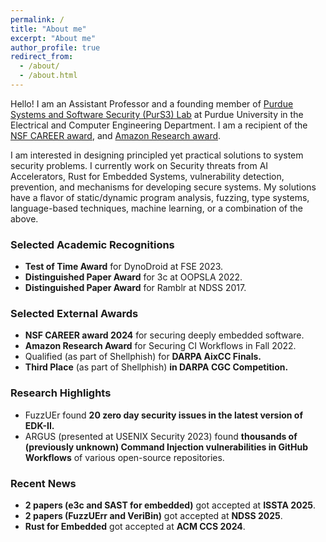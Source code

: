 ```yaml
---
permalink: /
title: "About me"
excerpt: "About me"
author_profile: true
redirect_from: 
  - /about/
  - /about.html
---
```


Hello! I am an Assistant Professor and a founding member of [Purdue Systems and Software Security (PurS3) Lab](https://purs3lab.github.io/) at Purdue University in the Electrical and Computer Engineering Department.
I am a recipient of the [NSF CAREER award](https://www.nsf.gov/awardsearch/showAward?AWD_ID=2340548), and [Amazon Research award](https://www.amazon.science/research-awards/recipients/aravind-machiry).

I am interested in designing principled yet practical solutions to system security problems.
I currently work on Security threats from AI Accelerators, Rust for Embedded Systems, vulnerability detection, prevention, and mechanisms for developing secure systems.
My solutions have a flavor of static/dynamic program analysis, fuzzing, type systems, language-based techniques, machine learning, or a combination of the above.

### Selected Academic Recognitions
* __Test of Time Award__ for DynoDroid at FSE 2023.
* __Distinguished Paper Award__ for 3c at OOPSLA 2022.
* __Distinguished Paper Award__ for Ramblr at NDSS 2017.

### Selected External Awards
* __NSF CAREER award 2024__ for securing deeply embedded software.
* __Amazon Research Award__ for Securing CI Workflows in Fall 2022.
* Qualified (as part of Shellphish) for __DARPA AixCC Finals.__
* __Third Place__ (as part of Shellphish) __in DARPA CGC Competition.__

### Research Highlights
* FuzzUEr found __20 zero day security issues in the latest version of EDK-II.__
* ARGUS (presented at USENIX Security 2023) found __thousands of (previously unknown) Command Injection vulnerabilities in GitHub Workflows__ of various open-source repositories.

### Recent News
* __2 papers (e3c and SAST for embedded)__ got accepted at __ISSTA 2025__.
* __2 papers (FuzzUErr and VeriBin)__ got accepted at __NDSS 2025__.
* __Rust for Embedded__ got accepted at __ACM CCS 2024__.






